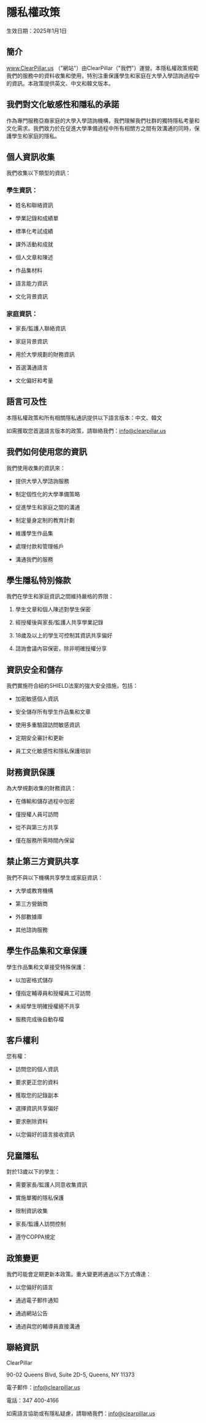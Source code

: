 # 隱私權政策

生效日期：2025年1月1日



## 簡介

www.ClearPillar.us （"網站"）由ClearPillar（"我們"）運營。本隱私權政策規範我們的服務中的資料收集和使用，特別注重保護學生和家庭在大學入學諮詢過程中的資訊。本政策提供英文、中文和韓文版本。



## 我們對文化敏感性和隱私的承諾

作為專門服務亞裔家庭的大學入學諮詢機構，我們理解我們社群的獨特隱私考量和文化需求。我們致力於在促進大學準備過程中所有相關方之間有效溝通的同時，保護學生和家庭的隱私。



## 個人資訊收集

我們收集以下類型的資訊：



### 學生資訊：

- 姓名和聯絡資訊

- 學業記錄和成績單

- 標準化考試成績

- 課外活動和成就

- 個人文章和陳述

- 作品集材料

- 語言能力資訊

- 文化背景資訊



### 家庭資訊：

- 家長/監護人聯絡資訊

- 家庭背景資訊

- 用於大學規劃的財務資訊

- 首選溝通語言

- 文化偏好和考量



## 語言可及性

本隱私權政策和所有相關隱私通訊提供以下語言版本：中文、韓文



如需獲取您首選語言版本的政策，請聯絡我們：info@clearpillar.us



## 我們如何使用您的資訊

我們使用收集的資訊來：

- 提供大學入學諮詢服務

- 制定個性化的大學準備策略

- 促進學生和家庭之間的溝通

- 制定量身定制的教育計劃

- 維護學生作品集

- 處理付款和管理帳戶

- 溝通我們的服務



## 學生隱私特別條款

我們在學生和家庭資訊之間維持嚴格的界限：

1. 學生文章和個人陳述對學生保密

2. 經授權後與家長/監護人共享學業記錄

3. 18歲及以上的學生可控制其資訊共享偏好

4. 諮詢會議內容保密，除非明確授權分享



## 資訊安全和儲存

我們實施符合紐約SHIELD法案的強大安全措施，包括：

- 加密敏感個人資訊

- 安全儲存所有學生作品集和文章

- 使用多重驗證訪問敏感資訊

- 定期安全審計和更新

- 員工文化敏感性和隱私保護培訓



## 財務資訊保護

為大學規劃收集的財務資訊：

- 在傳輸和儲存過程中加密

- 僅授權人員可訪問

- 從不與第三方共享

- 僅在服務所需時間內保留



## 禁止第三方資訊共享

我們不與以下機構共享學生或家庭資訊：

- 大學或教育機構

- 第三方營銷商

- 外部數據庫

- 其他諮詢服務



## 學生作品集和文章保護

學生作品集和文章接受特殊保護：

- 以加密格式儲存

- 僅指定輔導員和授權員工可訪問

- 未經學生明確授權絕不共享

- 服務完成後自動存檔



## 客戶權利

您有權：

- 訪問您的個人資訊

- 要求更正您的資料

- 獲取您的記錄副本

- 選擇資訊共享偏好

- 要求刪除資料

- 以您偏好的語言接收資訊



## 兒童隱私

對於13歲以下的學生：

- 需要家長/監護人同意收集資訊

- 實施單獨的隱私保護

- 限制資訊收集

- 家長/監護人訪問控制

- 遵守COPPA規定



## 政策變更

我們可能會定期更新本政策。重大變更將通過以下方式傳達：

- 以您偏好的語言

- 通過電子郵件通知

- 通過網站公告

- 通過與您的輔導員直接溝通



## 聯絡資訊

ClearPillar

90-02 Queens Blvd, Suite 2D-5, Queens, NY 11373

電子郵件：info@clearpillar.us

電話：347 400-4166



如需語言協助或有隱私疑慮，請聯絡我們：info@clearpillar.us